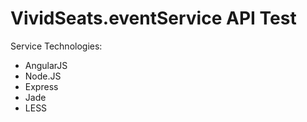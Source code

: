 # VividSeats.eventService API Test

Service Technologies:
* AngularJS
* Node.JS
* Express
* Jade
* LESS